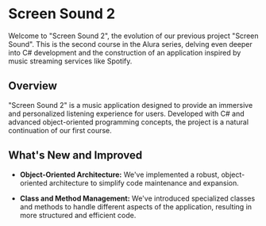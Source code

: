 # Screen Sound 2

Welcome to "Screen Sound 2", the evolution of our previous project "Screen Sound". This is the second course in the Alura series, delving even deeper into C# development and the construction of an application inspired by music streaming services like Spotify.

## Overview
"Screen Sound 2" is a music application designed to provide an immersive and personalized listening experience for users. Developed with C# and advanced object-oriented programming concepts, the project is a natural continuation of our first course.

## What's New and Improved
- **Object-Oriented Architecture:** We've implemented a robust, object-oriented architecture to simplify code maintenance and expansion.

- **Class and Method Management:** We've introduced specialized classes and methods to handle different aspects of the application, resulting in more structured and efficient code.
